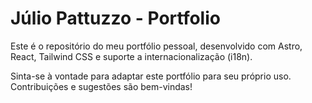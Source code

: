 # Júlio Pattuzzo - Portfolio

Este é o repositório do meu portfólio pessoal, desenvolvido com Astro, React, Tailwind CSS e suporte a internacionalização (i18n).

Sinta-se à vontade para adaptar este portfólio para seu próprio uso.
Contribuições e sugestões são bem-vindas!